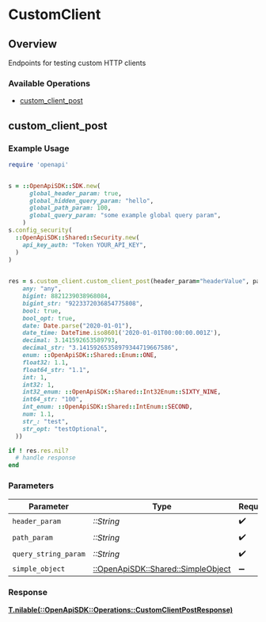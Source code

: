 # CustomClient


## Overview

Endpoints for testing custom HTTP clients

### Available Operations

* [custom_client_post](#custom_client_post)

## custom_client_post

### Example Usage

```ruby
require 'openapi'


s = ::OpenApiSDK::SDK.new(
      global_header_param: true,
      global_hidden_query_param: "hello",
      global_path_param: 100,
      global_query_param: "some example global query param",
    )
s.config_security(
  ::OpenApiSDK::Shared::Security.new(
    api_key_auth: "Token YOUR_API_KEY",
  )
)

    
res = s.custom_client.custom_client_post(header_param="headerValue", path_param="pathValue", query_string_param="queryValue", simple_object=::OpenApiSDK::Shared::SimpleObject.new(
    any: "any",
    bigint: 8821239038968084,
    bigint_str: "9223372036854775808",
    bool: true,
    bool_opt: true,
    date: Date.parse("2020-01-01"),
    date_time: DateTime.iso8601('2020-01-01T00:00:00.001Z'),
    decimal: 3.141592653589793,
    decimal_str: "3.14159265358979344719667586",
    enum: ::OpenApiSDK::Shared::Enum::ONE,
    float32: 1.1,
    float64_str: "1.1",
    int: 1,
    int32: 1,
    int32_enum: ::OpenApiSDK::Shared::Int32Enum::SIXTY_NINE,
    int64_str: "100",
    int_enum: ::OpenApiSDK::Shared::IntEnum::SECOND,
    num: 1.1,
    str_: "test",
    str_opt: "testOptional",
  ))

if ! res.res.nil?
  # handle response
end

```

### Parameters

| Parameter                                                                 | Type                                                                      | Required                                                                  | Description                                                               | Example                                                                   |
| ------------------------------------------------------------------------- | ------------------------------------------------------------------------- | ------------------------------------------------------------------------- | ------------------------------------------------------------------------- | ------------------------------------------------------------------------- |
| `header_param`                                                            | *::String*                                                                | :heavy_check_mark:                                                        | N/A                                                                       | headerValue                                                               |
| `path_param`                                                              | *::String*                                                                | :heavy_check_mark:                                                        | N/A                                                                       | pathValue                                                                 |
| `query_string_param`                                                      | *::String*                                                                | :heavy_check_mark:                                                        | N/A                                                                       | queryValue                                                                |
| `simple_object`                                                           | [::OpenApiSDK::Shared::SimpleObject](../../models/shared/simpleobject.md) | :heavy_minus_sign:                                                        | N/A                                                                       |                                                                           |


### Response

**[T.nilable(::OpenApiSDK::Operations::CustomClientPostResponse)](../../models/operations/customclientpostresponse.md)**

